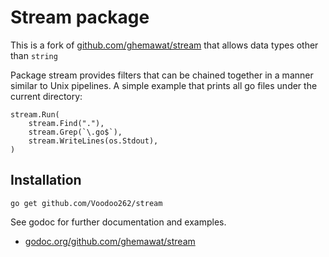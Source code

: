 # Stream package

This is a fork of [github.com/ghemawat/stream](https://github.com/ghemawat/stream) that allows data types other than `string`

Package stream provides filters that can be chained together in a manner
similar to Unix pipelines.  A simple example that prints all go files
under the current directory:

	stream.Run(
		stream.Find("."),
		stream.Grep(`\.go$`),
		stream.WriteLines(os.Stdout),
	)

## Installation

~~~~
go get github.com/Voodoo262/stream
~~~~

See godoc for further documentation and examples.

*   [godoc.org/github.com/ghemawat/stream](http://godoc.org/github.com/ghemawat/stream)
